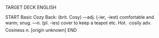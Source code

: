 TARGET DECK
ENGLISH

START
Basic
Cozy
Back: (brit. Cosy) —adj. (-ier, -iest) comfortable and warm; snug. —n. (pl. -ies) cover to keep a teapot etc. Hot.  cosily adv. Cosiness n. [origin unknown]
END
